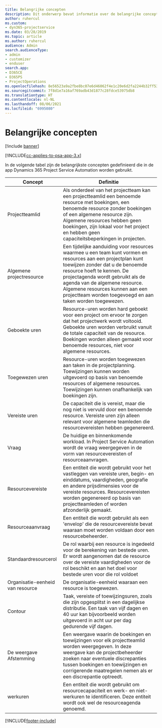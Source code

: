 ```yaml
---
title: Belangrijke concepten
description: Dit onderwerp bevat informatie over de belangrijke concepten voor resourcebeheer in Project Service Automation.
author: ruhercul
ms.custom:
- dyn365-projectservice
ms.date: 03/28/2019
ms.topic: article
ms.author: ruhercul
audience: Admin
search.audienceType:
- admin
- customizer
- enduser
search.app:
- D365CE
- D365PS
- ProjectOperations
ms.openlocfilehash: 8e56523a9a2fbe8bc07e6d46062f4e1c20e6d2fa2244b32ff53e96d898b0086c
ms.sourcegitcommit: 7f8d1e7a16af769adb43d1877c28fdce53975db8
ms.translationtype: HT
ms.contentlocale: nl-NL
ms.lasthandoff: 08/06/2021
ms.locfileid: "6995080"
---
```

# <a name="key-concepts"></a>Belangrijke concepten

[!include [banner](../includes/psa-now-project-operations.md)]

[!INCLUDE[cc-applies-to-psa-app-3.x](../includes/cc-applies-to-psa-app-3x.md)]

In de volgende tabel zijn de belangrijkste concepten gedefinieerd die in de app Dynamics 365 Project Service Automation worden gebruikt.

| Concept                    | Definitie |
|----------------------------|------------|
| Projectteamlid        | Als onderdeel van het projectteam kan een projectteamlid een benoemde resource met boekingen, een benoemde resource zonder boekingen of een algemene resource zijn. Algemene resources hebben geen boekingen, zijn lokaal voor het project en hebben geen capaciteitsbeperkingen in projecten. |
| Algemene projectresource   | Een tijdelijke aanduiding voor resources waarmee u een team kunt vormen en resources aan een projectplan kunt toewijzen zonder dat u de benoemde resource hoeft te kennen. De projectagenda wordt gebruikt als de agenda van de algemene resource. Algemene resources kunnen aan een projectteam worden toegevoegd en aan taken worden toegewezen. |
| Geboekte uren               | Resource-uren worden hard geboekt voor een project om ervoor te zorgen dat het projectwerk wordt voltooid. Geboekte uren worden verbruikt vanuit de totale capaciteit van de resource. Boekingen worden alleen gemaakt voor benoemde resources, niet voor algemene resources. |
| Toegewezen uren             | Resource-uren worden toegewezen aan taken in de projectplanning. Toewijzingen kunnen worden uitgevoerd op basis van benoemde resources of algemene resources. Toewijzingen kunnen onafhankelijk van boekingen zijn. |
| Vereiste uren             | De capaciteit die is vereist, maar die nog niet is vervuld door een benoemde resource. Vereiste uren zijn alleen relevant voor algemene teamleden die resourcevereisten hebben gegenereerd. |
| Vraag                     | De huidige en binnenkomende workload. In Project Service Automation wordt de vraag weergegeven in de vorm van resourcevereisten of resourceaanvragen. |
| Resourcevereiste       | Een entiteit die wordt gebruikt voor het vastleggen van vereiste uren, begin- en einddatums, vaardigheden, geografie en andere prijsdimensies voor de vereiste resources. Resourcevereisten worden gegenereerd op basis van projectteamleden of worden afzonderlijk gemaakt. |
| Resourceaanvraag           | Een entiteit die wordt gebruikt als een 'envelop' die de resourcevereiste bevat waaraan moet worden voldaan door een resourcebeheerder. |
| Standaardresourcerol      | De rol waarbij een resource is ingedeeld voor de berekening van bestede uren. Er wordt aangenomen dat de resource over de vereiste vaardigheden voor de rol beschikt en aan het doel voor bestede uren voor die rol voldoet |
| Organisatie-eenheid van resource | De organisatie-eenheid waaraan een resource is toegewezen. |
| Contour                    | Taak, vereiste of toewijzingsuren, zoals die zijn opgesplitst in een dagelijkse distributie. Een taak van vijf dagen en 40 uur kan bijvoorbeeld worden uitgevoerd in acht uur per dag gedurende vijf dagen. |
| De weergave Afstemming        | Een weergave waarin de boekingen en toewijzingen voor elk projectteamlid worden weergegeven. In deze weergave kan de projectbeheerder zoeken naar eventuele discrepanties tussen boekingen en toewijzingen en corrigerende maatregelen nemen als er een discrepantie optreedt. |
| werkuren                 | Een entiteit die wordt gebruikt om resourcecapaciteit en werk- en niet-werkuren te identificeren. Deze entiteit wordt ook wel de resourceagenda genoemd. |


[!INCLUDE[footer-include](../includes/footer-banner.md)]